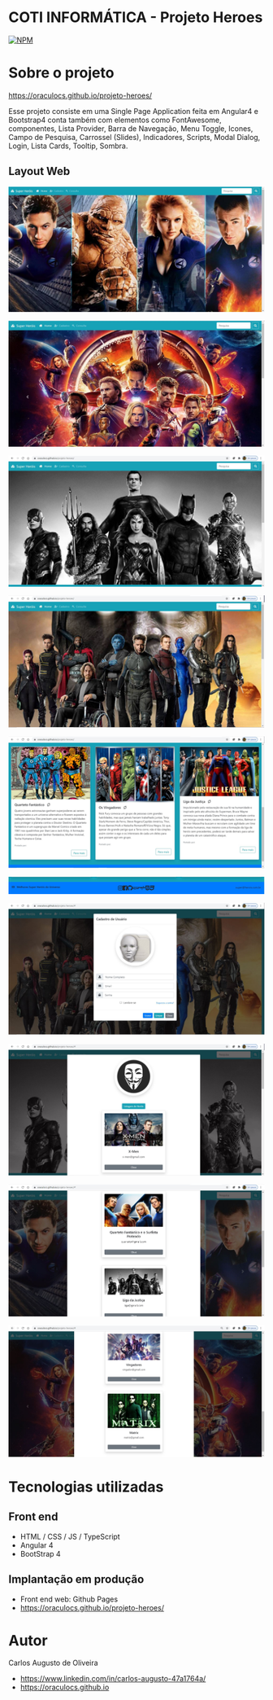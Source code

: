 # COTI INFORMÁTICA - Projeto Heroes
[![NPM](https://img.shields.io/npm/l/react)](https://github.com/oraculocs/projeto-heroes/blob/master/LICENSE) 

# Sobre o projeto

https://oraculocs.github.io/projeto-heroes/

Esse projeto consiste em uma Single Page Application feita em Angular4 e Bootstrap4 conta também com elementos como FontAwesome, 
componentes, Lista Provider, Barra de Navegação, Menu Toggle, Icones, Campo de Pesquisa, Carrossel (Slides), Indicadores, Scripts, Modal Dialog, Login, Lista Cards,
Tooltip, Sombra.


## Layout Web

![Web 1](https://github.com/oraculocs/assets/blob/master/heroes/Heroes1.JPG)

![Web 2](https://github.com/oraculocs/assets/blob/master/heroes/heroes2.JPG)

![Web 3](https://github.com/oraculocs/assets/blob/master/heroes/heroes3.JPG)

![Web 4](https://github.com/oraculocs/assets/blob/master/heroes/heroes4.JPG)

![Web 5](https://github.com/oraculocs/assets/blob/master/heroes/heroes5.JPG)

![Web 6](https://github.com/oraculocs/assets/blob/master/heroes/heroes6.JPG)

![Web 7](https://github.com/oraculocs/assets/blob/master/heroes/heroes7.JPG)

![Web 8](https://github.com/oraculocs/assets/blob/master/heroes/heroes9.JPG)

![Web 9](https://github.com/oraculocs/assets/blob/master/heroes/heroes10.JPG)

![Web 10](https://github.com/oraculocs/assets/blob/master/heroes/heroes11.JPG)

# Tecnologias utilizadas
## Front end
- HTML / CSS / JS / TypeScript
- Angular 4
- BootStrap 4
## Implantação em produção
- Front end web: Github Pages
- https://oraculocs.github.io/projeto-heroes/

# Autor

Carlos Augusto de Oliveira
- https://www.linkedin.com/in/carlos-augusto-47a1764a/
- https://oraculocs.github.io


